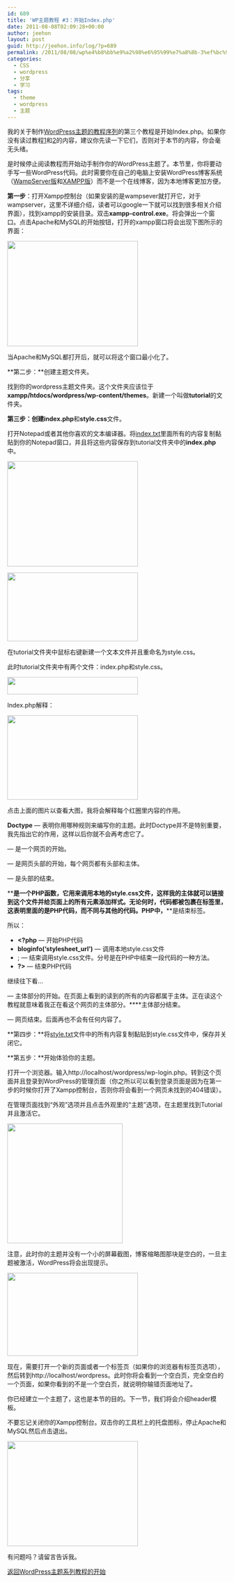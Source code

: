```yaml
---
id: 689
title: 'WP主题教程 #3：开始Index.php'
date: 2011-08-08T02:09:28+00:00
author: jeehon
layout: post
guid: http://jeehon.info/log/?p=689
permalink: /2011/08/08/wp%e4%b8%bb%e9%a2%98%e6%95%99%e7%a8%8b-3%ef%bc%9a%e5%bc%80%e5%a7%8bindex-php/
categories:
  - CSS
  - wordpress
  - 分享
  - 学习
tags:
  - theme
  - wordpress
  - 主题
---
```

我的关于制作[WordPress主题的教程序列](http://jeehon.info/log/2011/08/04/%E6%83%B3%E5%88%B6%E4%BD%9Cwordpress%E4%B8%BB%E9%A2%98%EF%BC%9F/)的第三个教程是开始Index.php。如果你没有读过教程[1](http://jeehon.info/log/2011/08/05/wp%E4%B8%BB%E9%A2%98%E6%95%99%E7%A8%8B1%EF%BC%9A%E5%BC%95%E8%A8%80/)和[2](http://jeehon.info/log/2011/08/06/wp%E4%B8%BB%E9%A2%98%E6%95%99%E7%A8%8B-2%EF%BC%9A%E6%A8%A1%E6%9D%BF%E6%96%87%E4%BB%B6%E5%92%8C%E6%A8%A1%E6%9D%BF/)的内容，建议你先读一下它们，否则对于本节的内容，你会毫无头绪。

是时候停止阅读教程而开始动手制作你的WordPress主题了。本节里，你将要动手写一些WordPress代码。此时需要你在自己的电脑上安装WordPress博客系统（[WampServer版](http://www.wopus.org/wordpress-basic/getting-started/34.html)和[XAMPP版](http://fairyfish.net/2007/06/25/installing-wordpress-locally/)）而不是一个在线博客，因为本地博客更加方便。

**第一步**：打开Xampp控制台（如果安装的是wampsever就打开它，对于wampserver，这里不详细介绍，读者可以google一下就可以找到很多相关介绍界面），找到xampp的安装目录。双击**xampp-control.exe**。将会弹出一个窗口。点击Apache和MySQL的开始按钮，打开的xampp窗口将会出现下图所示的界面：<!--more-->


  
[<img src="http://jeehon.info/log/files/2011/08/xampp-control-300x242.gif" alt="" title="xampp-control" width="300" height="242" class="aligncenter size-medium wp-image-690" />](http://jeehon.info/log/files/2011/08/xampp-control.gif)
  
当Apache和MySQL都打开后，就可以将这个窗口最小化了。

**第二步：**创建主题文件夹。
  
找到你的wordpress主题文件夹。这个文件夹应该位于**xampp/htdocs/wordpress/wp-content/themes**。新建一个叫做**tutorial**的文件夹。

**第三步：**创建**index.php**和**style.css**文件。
  
打开Notepad或者其他你喜欢的文本编译器。将[index.txt](http://jeehon.info/samples/index.txt)里面所有的内容复制黏贴到你的Notepad窗口，并且将这些内容保存到tutorial文件夹中的**index.php**中。
  
[<img src="http://jeehon.info/log/files/2011/08/save-as-indexphp-300x242.gif" alt="" title="save-as-indexphp" width="300" height="242" class="aligncenter size-medium wp-image-691" />](http://jeehon.info/log/files/2011/08/save-as-indexphp.gif)
  
[<img src="http://jeehon.info/log/files/2011/08/save-as-indexphp2-300x158.gif" alt="" title="save-as-indexphp2" width="300" height="158" class="aligncenter size-medium wp-image-692" />](http://jeehon.info/log/files/2011/08/save-as-indexphp2.gif)
  
在tutorial文件夹中鼠标右键新建一个文本文件并且重命名为style.css。

此时tutorial文件夹中有两个文件：index.php和style.css。
  
[<img src="http://jeehon.info/log/files/2011/08/index-and-style-300x40.gif" alt="" title="index-and-style" width="300" height="40" class="aligncenter size-medium wp-image-693" />](http://jeehon.info/log/files/2011/08/index-and-style.gif)
  
Index.php解释：
  
[<img src="http://jeehon.info/log/files/2011/08/indexphp-explain-300x194.gif" alt="" title="indexphp-explain" width="300" height="194" class="aligncenter size-medium wp-image-694" />](http://jeehon.info/log/files/2011/08/indexphp-explain.gif)
  
点击上面的图片以查看大图，我将会解释每个红圈里内容的作用。
  
**Doctype** &#8212; 表明你用哪种规则来编写你的主题。此时Doctype并不是特别重要，我先指出它的作用，这样以后你就不会再考虑它了。
  
**<html>** &#8212; 是一个网页的开始。
  
**<head>** &#8212; 是网页头部的开始，每个网页都有头部和主体。
  
**</head>** &#8212; 是头部的结束。
  
**<?php bloginfo(‘stylesheet_url’); ?>**是一个PHP函数，它用来调用本地的style.css文件，这样我的主体就可以链接到这个文件并给页面上的所有元素添加样式。无论何时，代码都被包裹在**<?php**和**?>**标签里，这表明里面的是PHP代码，而不同与其他的代码。PHP中，**<?php**是开始标签，而**?>**是结束标签。

所以：

  * **<?php** &#8212; 开始PHP代码
  * **bloginfo(‘stylesheet_url’)** &#8212; 调用本地style.css文件
  * ; &#8212; 结束调用style.css文件。分号是在PHP中结束一段代码的一种方法。
  * **?>** &#8212; 结束PHP代码

继续往下看…

**<body>** &#8212; 主体部分的开始。在页面上看到的读到的所有的内容都属于主体。正在读这个教程就意味着我正在看这个网页的主体部分。**</body>**主体部分结束。
  
**</html>** &#8212; 网页结束。后面再也不会有任何内容了。

**第四步：**将[style.txt](http://jeehon.info/samples/style.txt)文件中的所有内容复制黏贴到style.css文件中，保存并关闭它。

**第五步：**开始体验你的主题。
  
打开一个浏览器。输入http://localhost/wordpress/wp-login.php。转到这个页面并且登录到WordPress的管理页面（你之所以可以看到登录页面是因为在第一步的时候你打开了Xampp控制台，否则你将会看到一个网页未找到的404错误）。

在管理页面找到“外观”选项并且点击外观里的“主题”选项，在主题里找到Tutorial并且激活它。
  
[<img src="http://jeehon.info/log/files/2011/08/theme-empty-screenshot.gif" alt="" title="theme-empty-screenshot" width="265" height="275" class="aligncenter size-full wp-image-695" />](http://jeehon.info/log/files/2011/08/theme-empty-screenshot.gif)
  
注意，此时你的主题并没有一个小的屏幕截图，博客缩略图那块是空白的，一旦主题被激活，WordPress将会出现提示。
  
[<img src="http://jeehon.info/log/files/2011/08/theme-activated-300x191.gif" alt="" title="theme-activated" width="300" height="191" class="aligncenter size-medium wp-image-696" />](http://jeehon.info/log/files/2011/08/theme-activated.gif)
  
现在，需要打开一个新的页面或者一个标签页（如果你的浏览器有标签页选项），然后转到http://localhost/wordpress。此时你将会看到一个空白页，完全空白的一个页面，如果你看到的不是一个空白页，就说明你输错页面地址了。

你已经建立一个主题了，这也是本节的目的。下一节，我们将会介绍header模板。

不要忘记关闭你的Xampp控制台。双击你的工具栏上的托盘图标，停止Apache和MySQL然后点击退出。
  
[<img src="http://jeehon.info/log/files/2011/08/xampp-control-close-300x241.gif" alt="" title="xampp-control-close" width="300" height="241" class="aligncenter size-medium wp-image-697" />](http://jeehon.info/log/files/2011/08/xampp-control-close.gif)
  
有问题吗？请留言告诉我。

[返回WordPress主题系列教程的开始](http://jeehon.info/log/2011/08/04/%E6%83%B3%E5%88%B6%E4%BD%9Cwordpress%E4%B8%BB%E9%A2%98%EF%BC%9F/)